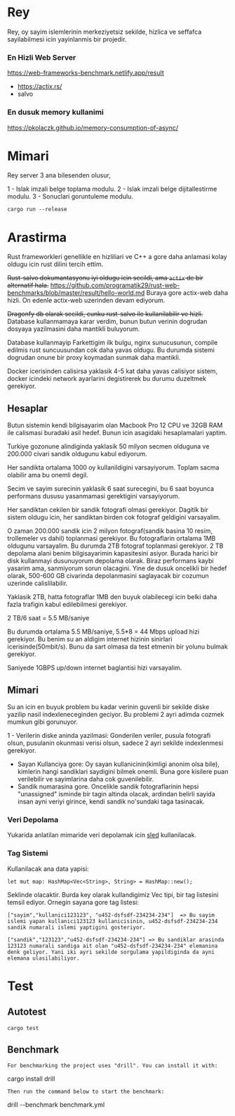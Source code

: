 # Rey

Rey, oy sayim islemlerinin merkeziyetsiz sekilde, hizlica ve seffafca sayilabilmesi icin yayinlanmis bir projedir.

### En Hizli Web Server

https://web-frameworks-benchmark.netlify.app/result

- https://actix.rs/
- salvo

### En dusuk memory kullanimi

https://pkolaczk.github.io/memory-consumption-of-async/

# Mimari

Rey server 3 ana bilesenden olusur,

1 - Islak imzali belge toplama modulu.
2 - Islak imzali belge dijitallestirme modulu.
3 - Sonuclari goruntuleme modulu.


```
cargo run --release
```

# Arastirma

Rust frameworkleri genellikle en hizliliari ve C++ a gore daha anlamasi kolay oldugu icin rust dilini tercih ettim.

<s>Rust-salvo dokumantasyonu iyi oldugu icin secildi, ama `actix` de bir alternatif hala.</s>
https://github.com/programatik29/rust-web-benchmarks/blob/master/result/hello-world.md
Buraya gore actix-web daha hizli. On edenle actix-web uzerinden devam ediyorum.

<s>Dragonfy db olarak secildi, cunku rust-salvo ile kullanilabilir ve hizli.</s>
Database kullanmamaya karar verdim, bunun butun verinin dogrudan dosyaya yazilmasini daha mantikli buluyorum.

Database kullanmayip 
Farkettigim ilk bulgu, nginx sunucusunun, compile edilmis rust suncuusundan cok daha yavas oldugu. Bu durumda sistemi dogrudan onune bir proxy koymadan sunmak daha mantikli.

Docker icerisinden calisirsa yaklasik 4-5 kat daha yavas calisiyor sistem, docker icindeki network ayarlarini degistirerek bu durumu duzeltmek gerekiyor.

## Hesaplar

Butun sistemin kendi bilgisayarim olan Macbook Pro 12 CPU ve 32GB RAM ile calismasi buradaki asil hedef. Bunun icin asagidaki hesaplamalari yaptim.

Turkiye gozonune alindiginda yaklasik 50 milyon secmen olduguna ve 200.000 civari sandik oldugunu kabul ediyorum.

Her sandikta ortalama 1000 oy kullanildigini varsayiyorum. Toplam sacma olabilir ama bu onemli degil.

Secim ve sayim surecinin yaklasik 6 saat surecegini, bu 6 saat boyunca performans dususu yasanmamasi gerektigini varsayiyorum.

Her sandiktan cekilen bir sandik fotografi olmasi gerekiyor. Dagitik bir sistem oldugu icin, her sandiktan birden cok fotograf geldigini varsayalim.

O zaman 200.000 sandik icin 2 milyon fotograf(sandik basina 10 resim, trollemeler vs dahil) toplanmasi gerekiyor. Bu fotograflarin ortalama 1MB oldugunu varsayalim. Bu durumda 2TB fotograf toplanmasi gerekiyor. 2 TB depolama alani benim bilgisayarimin kapasitesini asiyor. Burada harici bir disk kullanmayi dusunuyorum depolama olarak. Biraz performans kaybi yasarim ama, sanmiyorum sorun olacagini. Yine de dusuk oncelikli bir hedef olarak, 500-600 GB civarinda depolanmasini saglayacak bir cozumun uzerinde calislilabilir.

Yaklasik 2TB, hatta fotograflar 1MB den buyuk olabilecegi icin belki daha fazla trafigin kabul edilebilmesi gerekiyor.

2 TB/6 saat = 5.5 MB/saniye

Bu durumda ortalama 5.5 MB/saniye, 5.5*8 = 44 Mbps upload hizi gerekiyor. Bu benim su an aldigim internet hizinin sinirlari icerisinde(50mbit/s). Bunu da sart olmasa da test etmenin bir yolunu bulmak gerekiyor.



Saniyede 1GBPS up/down internet baglantisi hizi varsayalim.

## Mimari

Su an icin en buyuk problem bu kadar verinin guvenli bir sekilde diske yazilip nasil indexleneceginden geciyor. Bu problemi 2 ayri adimda cozmek mumkun gibi gorunuyor.

1 - Verilerin diske aninda yazilmasi: Gonderilen veriler, pusula fotografi olsun, pusulanin okunmasi verisi olsun, sadece 2 ayri sekilde indexlenmesi gerekiyor.

- Sayan Kullanciya gore: Oy sayan kullanicinin(kimligi anonim olsa bile), kimlerin hangi sandiklari saydigini bilmek onemli. Buna gore kisilere puan verilebilir ve sayimlarina daha cok guvenilebilir.
- Sandik numarasina gore. Oncelikle sandik fotograflarinin hepsi "unassigned" isminde bir tagin altinda olacak, ardindan belirli sayida insan ayni veriyi girince, kendi sandik no'sundaki taga tasinacak.

### Veri Depolama

Yukarida anlatilan mimaride veri depolamak icin [sled](https://docs.rs/sled/latest/sled/index.html#) kullanilacak.

### Tag Sistemi

Kullanilacak ana data yapisi:

`let mut map: HashMap<Vec<String>, String> = HashMap::new();`

Seklinde olacaktir. Burda key olarak kullandigimiz Vec<String> tipi, bir tag listesini temsil ediyor. 
Ornegin sayana  gore tag listesi:

```
["sayim","kullanici123123", "u452-dsfsdf-234234-234"]  => Bu sayim islemi yapan kullanici123123 kullanicisinin, u452-dsfsdf-234234-234 sandik numarali islemi yaptigini gosteriyor.
```
```
["sandik","123123","u452-dsfsdf-234234-234"] => Bu sandiklar arasinda 123123 numarali sandiga ait olan "u452-dsfsdf-234234-234" elemanina denk geliyor. Yani iki ayri sekilde sorgulama yapildiginda da ayni elemana ulasilabiliyor.
```
# Test
## Autotest
```
cargo test
```
## Benchmark
```
For benchmarking the project uses "drill". You can install it with:
```
cargo install drill
```
Then run the command below to start the benchmark:
```
drill --benchmark benchmark.yml
```
